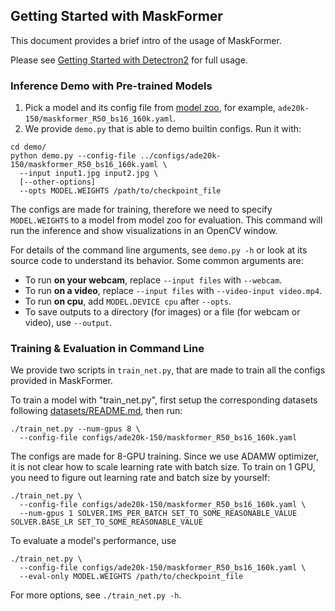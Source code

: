 ## Getting Started with MaskFormer

This document provides a brief intro of the usage of MaskFormer.

Please see [Getting Started with Detectron2](https://github.com/facebookresearch/detectron2/blob/master/GETTING_STARTED.md) for full usage.


### Inference Demo with Pre-trained Models

1. Pick a model and its config file from
  [model zoo](MODEL_ZOO.md),
  for example, `ade20k-150/maskformer_R50_bs16_160k.yaml`.
2. We provide `demo.py` that is able to demo builtin configs. Run it with:
```
cd demo/
python demo.py --config-file ../configs/ade20k-150/maskformer_R50_bs16_160k.yaml \
  --input input1.jpg input2.jpg \
  [--other-options]
  --opts MODEL.WEIGHTS /path/to/checkpoint_file
```
The configs are made for training, therefore we need to specify `MODEL.WEIGHTS` to a model from model zoo for evaluation.
This command will run the inference and show visualizations in an OpenCV window.

For details of the command line arguments, see `demo.py -h` or look at its source code
to understand its behavior. Some common arguments are:
* To run __on your webcam__, replace `--input files` with `--webcam`.
* To run __on a video__, replace `--input files` with `--video-input video.mp4`.
* To run __on cpu__, add `MODEL.DEVICE cpu` after `--opts`.
* To save outputs to a directory (for images) or a file (for webcam or video), use `--output`.


### Training & Evaluation in Command Line

We provide two scripts in `train_net.py`, that are made to train all the configs provided in MaskFormer.

To train a model with "train_net.py", first
setup the corresponding datasets following
[datasets/README.md](./datasets/README.md),
then run:
```
./train_net.py --num-gpus 8 \
  --config-file configs/ade20k-150/maskformer_R50_bs16_160k.yaml
```

The configs are made for 8-GPU training.
Since we use ADAMW optimizer, it is not clear how to scale learning rate with batch size.
To train on 1 GPU, you need to figure out learning rate and batch size by yourself:
```
./train_net.py \
  --config-file configs/ade20k-150/maskformer_R50_bs16_160k.yaml \
  --num-gpus 1 SOLVER.IMS_PER_BATCH SET_TO_SOME_REASONABLE_VALUE SOLVER.BASE_LR SET_TO_SOME_REASONABLE_VALUE
```

To evaluate a model's performance, use
```
./train_net.py \
  --config-file configs/ade20k-150/maskformer_R50_bs16_160k.yaml \
  --eval-only MODEL.WEIGHTS /path/to/checkpoint_file
```
For more options, see `./train_net.py -h`.
